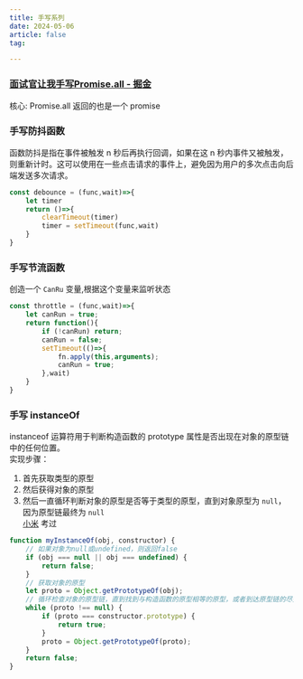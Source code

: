 ```yaml
---
title: 手写系列
date: 2024-05-06
article: false
tag:

---
```


### [面试官让我手写Promise.all - 掘金](https://juejin.cn/post/7006200103157383175)  
  
核心: Promise.all 返回的也是一个 promise  


### 手写防抖函数
  
函数防抖是指在事件被触发 n 秒后再执行回调，如果在这 n 秒内事件又被触发，则重新计时。这可以使用在一些点击请求的事件上，避免因为用户的多次点击向后端发送多次请求。
```JavaScript
const debounce = (func,wait)=>{
	let timer
	return ()=>{
		clearTimeout(timer)
		timer = setTimeout(func,wait)
	}
}
````


### 手写节流函数  
  
创造一个 `CanRu` 变量,根据这个变量来监听状态
```javascript
const throttle = (func,wait)=>{
	let canRun = true;
	return function(){
		if (!canRun) return;
		canRun = false;
		setTimeout(()=>{
			fn.apply(this,arguments);
			canRun = true;
		},wait)
	}
}
```


### 手写 instanceOf
  
instanceof 运算符用于判断构造函数的 prototype 属性是否出现在对象的原型链中的任何位置。  
实现步骤：
1. 首先获取类型的原型
2. 然后获得对象的原型
3. 然后一直循环判断对象的原型是否等于类型的原型，直到对象原型为 `null`，因为原型链最终为 `null`  
[小米](../../../10IMYMEMINE/日记/2024-04-16.md#) 考过
```javascript
function myInstanceOf(obj, constructor) {
    // 如果对象为null或undefined，则返回false
    if (obj === null || obj === undefined) {
        return false;
    }
    // 获取对象的原型
    let proto = Object.getPrototypeOf(obj);
    // 循环检查对象的原型链，直到找到与构造函数的原型相等的原型，或者到达原型链的尽头（Object.prototype）
    while (proto !== null) {
        if (proto === constructor.prototype) {
            return true;
        }
        proto = Object.getPrototypeOf(proto);
    }  
    return false;
}

```
